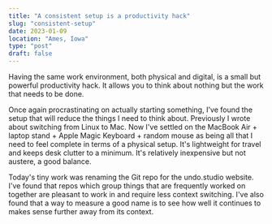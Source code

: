 ```yaml
---
title: "A consistent setup is a productivity hack"
slug: "consistent-setup"
date: 2023-01-09
location: "Ames, Iowa"
type: "post"
draft: false
---
```


Having the same work environment, both physical and digital, is a small but powerful productivity hack. It allows you to think about nothing but the work that needs to be done.

Once again procrastinating on actually starting something, I've found the setup that will reduce the things I need to think about. Previously I wrote about switching from Linux to Mac. Now I've settled on the MacBook Air + laptop stand + Apple Magic Keyboard + random mouse as being all that I need to feel complete in terms of a physical setup. It's lightweight for travel and keeps desk clutter to a minimum. It's relatively inexpensive but not austere, a good balance.

Today's tiny work was renaming the Git repo for the undo.studio website. I've found that repos which group things that are frequently worked on together are pleasant to work in and require less context switching. I've also found that a way to measure a good name is to see how well it continues to makes sense further away from its context.
